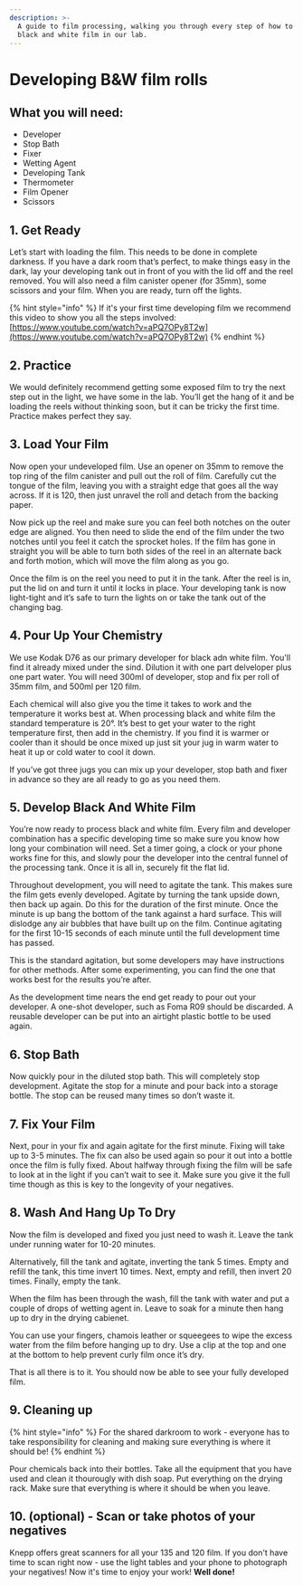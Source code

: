 ```yaml
---
description: >-
  A guide to film processing, walking you through every step of how to develop
  black and white film in our lab.
---
```


# Developing B&W film rolls

## What you will need: 

* Developer 
* Stop Bath 
* Fixer 
* Wetting Agent
* Developing Tank 
* Thermometer 
* Film Opener 
* Scissors

## **1. Get Ready**

Let’s start with loading the film. This needs to be done in complete darkness. If you have a dark room that’s perfect, to make things easy in the dark, lay your developing tank out in front of you with the lid off and the reel removed. You will also need a film canister opener \(for 35mm\), some scissors and your film. When you are ready, turn off the lights.

{% hint style="info" %}
If it's your first time developing film we recommend this video to show you all the steps involved: [https://www.youtube.com/watch?v=aPQ7OPy8T2w](https://www.youtube.com/watch?v=aPQ7OPy8T2w)
{% endhint %}

## **2. Practice**

We would definitely recommend getting some exposed film to try the next step out in the light, we have some in the lab. You’ll get the hang of it and be loading the reels without thinking soon, but it can be tricky the first time. Practice makes perfect they say.

## **3. Load Your Film**

Now open your undeveloped film. Use an opener on 35mm to remove the top ring of the film canister and pull out the roll of film. Carefully cut the tongue of the film, leaving you with a straight edge that goes all the way across. If it is 120, then just unravel the roll and detach from the backing paper.

Now pick up the reel and make sure you can feel both notches on the outer edge are aligned. You then need to slide the end of the film under the two notches until you feel it catch the sprocket holes. If the film has gone in straight you will be able to turn both sides of the reel in an alternate back and forth motion, which will move the film along as you go.

Once the film is on the reel you need to put it in the tank. After the reel is in, put the lid on and turn it until it locks in place. Your developing tank is now light-tight and it’s safe to turn the lights on or take the tank out of the changing bag.

## **4. Pour Up Your Chemistry**

We use Kodak D76 as our primary developer for black adn white film. You'll find it already mixed under the sind. Dilution it with one part delveloper plus one part  water. You will need 300ml of developer, stop and fix per roll of 35mm film, and 500ml per 120 film.

Each chemical will also give you the time it takes to work and the temperature it works best at. When processing black and white film the standard temperature is 20°. It’s best to get your water to the right temperature first, then add in the chemistry. If you find it is warmer or cooler than it should be once mixed up just sit your jug in warm water to heat it up or cold water to cool it down.

If you’ve got three jugs you can mix up your developer, stop bath and fixer in advance so they are all ready to go as you need them.

## **5. Develop Black And White Film**

You’re now ready to process black and white film. Every film and developer combination has a specific developing time so make sure you know how long your combination will need. Set a timer going, a clock or your phone works fine for this, and slowly pour the developer into the central funnel of the processing tank. Once it is all in, securely fit the flat lid.

Throughout development, you will need to agitate the tank. This makes sure the film gets evenly developed. Agitate by turning the tank upside down, then back up again. Do this for the duration of the first minute. Once the minute is up bang the bottom of the tank against a hard surface. This will dislodge any air bubbles that have built up on the film. Continue agitating for the first 10-15 seconds of each minute until the full development time has passed.

This is the standard agitation, but some developers may have instructions for other methods. After some experimenting, you can find the one that works best for the results you’re after.

As the development time nears the end get ready to pour out your developer. A one-shot developer, such as Foma R09 should be discarded. A reusable developer can be put into an airtight plastic bottle to be used again.

## **6. Stop Bath**

Now quickly pour in the diluted stop bath. This will completely stop development. Agitate the stop for a minute and pour back into a storage bottle. The stop can be reused many times so don’t waste it.

## **7. Fix Your Film**

Next, pour in your fix and again agitate for the first minute. Fixing will take up to 3-5 minutes. The fix can also be used again so pour it out into a bottle once the film is fully fixed. About halfway through fixing the film will be safe to look at in the light if you can’t wait to see it. Make sure you give it the full time though as this is key to the longevity of your negatives.

## **8. Wash And Hang Up To Dry**

Now the film is developed and fixed you just need to wash it. Leave the tank under running water for 10-20 minutes. 

Alternatively, fill the tank and agitate, inverting the tank 5 times. Empty and refill the tank, this time invert 10 times. Next, empty and refill, then invert 20 times. Finally, empty the tank.

When the film has been through the wash, fill the tank with water and put a couple of drops of wetting agent in. Leave to soak for a minute then hang up to dry in the drying cabienet.

You can use your fingers, chamois leather or squeegees to wipe the excess water from the film before hanging up to dry. Use a clip at the top and one at the bottom to help prevent curly film once it’s dry.

That is all there is to it. You should now be able to see your fully developed film.

## 9. Cleaning up

{% hint style="info" %}
For the shared darkroom to work - everyone has to take responsibility for cleaning and making sure everything is where it should be!
{% endhint %}

Pour chemicals back into their bottles. Take all the equipment that you have used and clean it thourougly with dish soap. Put everything on the drying rack. Make sure that everything is where it should be when you leave.

## 10. \(optional\) - Scan or take photos of your negatives 

Knepp offers great scanners for all your 135 and 120 film. If you don't have time to scan right now - use the light tables and your phone to photograph your negatives! Now it's time to enjoy your work! **Well done!**





